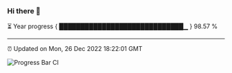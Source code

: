 ### Hi there 👋

⏳ Year progress { █████████████████████████████▁ } 98.57 %

---

⏰ Updated on Mon, 26 Dec 2022 18:22:01 GMT

![Progress Bar CI](https://github.com/ZhaoGui/ZhaoGui/workflows/Progress%20Bar%20CI/badge.svg)
